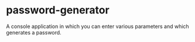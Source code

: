 # password-generator
A console application in which you can enter various parameters and which generates a password.
